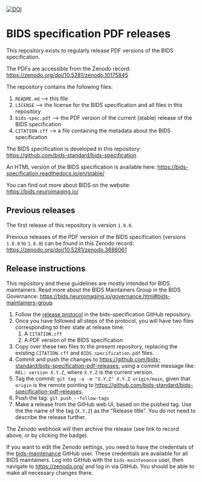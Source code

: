 [![DOI](https://zenodo.org/badge/718241078.svg)](https://zenodo.org/doi/10.5281/zenodo.10175845)

# BIDS specification PDF releases

This repository exists to regularly release PDF versions of the BIDS specification.

The PDFs are accessible from the Zenodo record: https://zenodo.org/doi/10.5281/zenodo.10175845

The repository contains the following files:

1. `README.md` --> this file
1. `LICENSE` --> the license for the BIDS specification and all files in this repository
1. `bids-spec.pdf` --> the PDF version of the current (stable) release of the BIDS specification
1. `CITATION.cff` --> a file containing the metadata about the BIDS specification

The BIDS specification is developed in this repository: https://github.com/bids-standard/bids-specification

An HTML version of the BIDS specification is available here: https://bids-specification.readthedocs.io/en/stable/

You can find out more about BIDS on the website: https://bids.neuroimaging.io/

## Previous releases

The first release of this repository is version `1.9.0`.

Previous releases of the PDF version of the BIDS specification (versions `1.0.0` to `1.8.0`)
can be found in this Zenodo record: https://zenodo.org/doi/10.5281/zenodo.3686061

## Release instructions

This repository and these guidelines are mostly intended for BIDS maintainers.
Read more about the BIDS Maintainers Group in the BIDS Governance: https://bids.neuroimaging.io/governance.html#bids-maintainers-group

1. Follow the [release protocol](https://github.com/bids-standard/bids-specification/blob/master/Release_Protocol.md) in the bids-specification GitHub repository.
1. Once you have followed all steps of the protocol, you will have two files corresponding to their state at release time:
    1. A `CITATION.cff`
    1. A PDF version of the BIDS specification
1. Copy over these two files to the present repository, replacing the existing `CITATION.cff` and `BIDS_specification.pdf` files.
1. Commit and push the changes to https://github.com/bids-standard/bids-specification-pdf-releases, using a commit message like: `REL: version X.Y.Z`, where `X.Y.Z` is the current version.
1. Tag the commit: `git tag -a -m "X.Y.Z" X.Y.Z origin/main`, given that `origin` is the remote pointing to https://github.com/bids-standard/bids-specification-pdf-releases.
1. Push the tag: `git push --follow-tags`
1. Make a release from the GitHub web UI, based on the pushed tag. Use the the name of the tag (`X.Y.Z`) as the "Release title". You do not need to describe the release further.

The Zenodo webhook will then archive the release (see link to record above, or by clicking the badge).

If you want to edit the Zenodo settings, you need to have the credentials of the [bids-maintenance](https://github.com/bids-maintenance) GitHub user.
These credentials are available for all BIDS maintainers.
Log into GitHub with the `bids-maintenance` user, then navigate to https://zenodo.org/ and log in via GitHub.
You should be able to make all necessary changes there.
